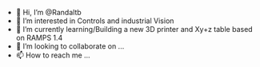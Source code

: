 - 👋 Hi, I’m @Randaltb
- 👀 I’m interested in Controls and industrial Vision 
- 🌱 I’m currently learning/Building a new 3D printer and Xy+z table based on RAMPS 1.4
- 💞️ I’m looking to collaborate on ...
- 📫 How to reach me ...

<!---
Randaltb/Randaltb is a ✨ special ✨ repository because its `README.md` (this file) appears on your GitHub profile.
You can click the Preview link to take a look at your changes.
--->
